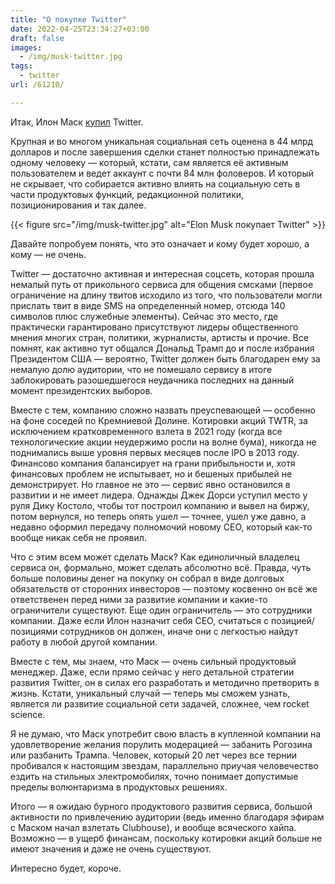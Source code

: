 ```yaml
---
title: "О покупке Twitter"
date: 2022-04-25T23:34:27+03:00
draft: false
images:
  - /img/musk-twitter.jpg
tags:
  - twitter
url: /61210/

---
```

Итак, Илон Маск [купил](https://www.prnewswire.com/news-releases/elon-musk-to-acquire-twitter-301532245.html) Twitter.

Крупная и во многом уникальная социальная сеть оценена в 44 млрд долларов и после завершения сделки станет полностью принадлежать одному человеку — который, кстати, сам является её активным пользователем и ведет аккаунт с почти 84 млн фоловеров. И который не скрывает, что собирается активно влиять на социальную сеть в части продуктовых функций, редакционной политики, позиционирования и так далее.

{{< figure src="/img/musk-twitter.jpg" alt="Elon Musk покупает Twitter" >}}

Давайте попробуем понять, что это означает и кому будет хорошо, а кому — не очень.
<!--more-->

Twitter — достаточно активная и интересная соцсеть, которая прошла немалый путь от прикольного сервиса для общения смсками (первое ограничение на длину твитов исходило из того, что пользователи могли прислать твит в виде SMS на определенный номер, отсюда 140 символов плюс служебные элементы). Сейчас это место, где практически гарантировано присутствуют лидеры общественного мнения многих стран, политики, журналисты, артисты и прочие. Все помнят, как активно тут общался Дональд Трамп до и после избрания Президентом США — вероятно, Twitter должен быть благодарен ему за немалую долю аудитории, что не помешало сервису в итоге заблокировать разошедшегося неудачника последних на данный момент президентских выборов. 

Вместе с тем, компанию сложно назвать преуспевающей — особенно на фоне соседей по Кремниевой Долине. Котировки акций TWTR, за исключением кратковременного взлета в 2021 году (когда все технологические акции неудержимо росли на волне бума), никогда не поднимались выше уровня первых месяцев после IPO в 2013 году. Финансово компания балансирует на грани прибыльности и, хотя финансовых проблем не испытывает, но и бешеных прибылей не демонстрирует. Но главное не это — сервис явно остановился в развитии и не имеет лидера. Однажды Джек Дорси уступил место у руля Дику Костоло, чтобы тот построил компанию и вывел на биржу, потом вернулся, но теперь опять ушел — точнее, ушел уже давно, а недавно оформил передачу полномочий новому CEO, который как-то вообще никак себя не проявил. 

Что с этим всем может сделать Маск? Как единоличный владелец сервиса он, формально, может сделать абсолютно всё. Правда, чуть больше половины денег на покупку он собрал в виде долговых обязательств от сторонних инвесторов — поэтому косвенно он всё же ответственен перед ними за развитие компании и какие-то ограничители существуют. Еще один ограничитель — это сотрудники компании. Даже если Илон назначит себя CEO, считаться с позицией/позициями сотрудников он должен, иначе они с легкостью найдут работу в любой другой компании. 

Вместе с тем, мы знаем, что Маск — очень сильный продуктовый менеджер. Даже, если прямо сейчас у него детальной стратегии развития Twitter, он в силах его разработать и методично претворить в жизнь. Кстати, уникальный случай — теперь мы сможем узнать, является ли развитие социальной сети задачей, сложнее, чем rocket science. 

Я не думаю, что Маск употребит свою власть в купленной компании на удовлетворение желания порулить модерацией — забанить Рогозина или разбанить Трампа. Человек, который 20 лет через все тернии пробивался к настоящим звездам, параллельно приучая человечество ездить на стильных электромобилях, точно понимает допустимые пределы волюнтаризма в продуктовых решениях. 

Итого — я ожидаю бурного продуктового развития сервиса, большой активности по привлечению аудитории (ведь именно благодаря эфирам с Маском начал взлетать Clubhouse), и вообще всяческого хайпа. Возможно — в ущерб финансам, поскольку котировки акций больше не имеют значения и даже не очень существуют. 

Интересно будет, короче.